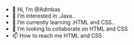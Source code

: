 - 👋 Hi, I’m @Admbas
- 👀 I’m interested in .Java..
- 🌱 I’m currently learning .HTML and CSS..
- 💞️ I’m looking to collaborate on HTML and CSS
- 📫 How to reach me HTML and CSS

<!---
Admbas/Admbas is a ✨ special ✨ repository because its `README.md` (this file) appears on your GitHub profile.
You can click the Preview link to take a look at your changes.
--->
